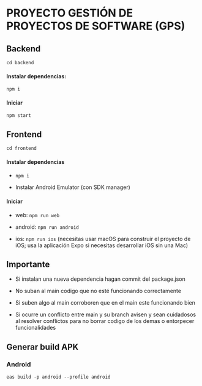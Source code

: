 # PROYECTO GESTIÓN DE PROYECTOS DE SOFTWARE (GPS)

## Backend

`cd backend`

#### Instalar dependencias:

`npm i`

#### Iniciar

`npm start`


## Frontend

`cd frontend`

#### Instalar dependencias

* `npm i`

* Instalar Android Emulator (con SDK manager)

#### Iniciar

* web: `npm run web`

* android: `npm run android`

* ios: `npm run ios` (necesitas usar macOS para construir el proyecto de iOS; usa la aplicación Expo si necesitas desarrollar iOS sin una Mac)

## Importante

* Si instalan una nueva dependencia hagan commit del package.json

* No suban al main codigo que no esté funcionando correctamente

* Si suben algo al main corroboren que en el main este funcionando bien

* Si ocurre un conflicto entre main y su branch avisen y sean cuidadosos al resolver conflictos para no borrar codigo de los demas o entorpecer funcionalidades


## Generar build APK

### Android

`eas build -p android --profile android`